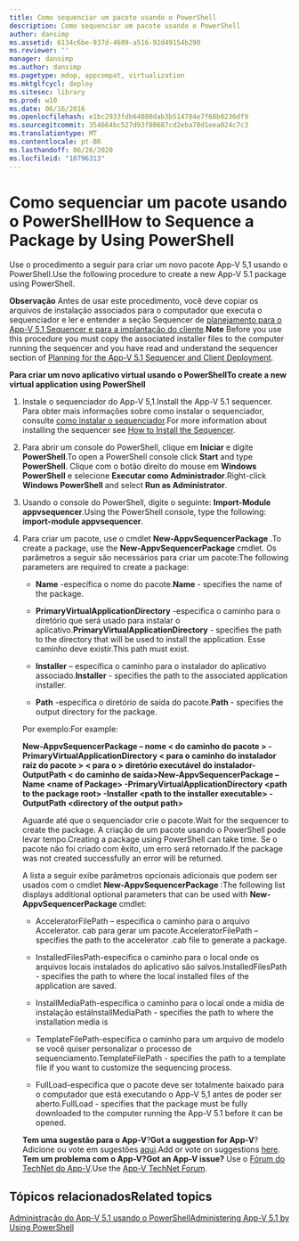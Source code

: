 ```yaml
---
title: Como sequenciar um pacote usando o PowerShell
description: Como sequenciar um pacote usando o PowerShell
author: dansimp
ms.assetid: 6134c6be-937d-4609-a516-92d49154b290
ms.reviewer: ''
manager: dansimp
ms.author: dansimp
ms.pagetype: mdop, appcompat, virtualization
ms.mktglfcycl: deploy
ms.sitesec: library
ms.prod: w10
ms.date: 06/16/2016
ms.openlocfilehash: e1bc2933fdb64080dab3b514784e7f68b0236df9
ms.sourcegitcommit: 354664bc527d93f80687cd2eba70d1eea024c7c3
ms.translationtype: MT
ms.contentlocale: pt-BR
ms.lasthandoff: 06/26/2020
ms.locfileid: "10796313"
---
```

# <span data-ttu-id="2b6ba-103">Como sequenciar um pacote usando o PowerShell</span><span class="sxs-lookup"><span data-stu-id="2b6ba-103">How to Sequence a Package by Using PowerShell</span></span>


<span data-ttu-id="2b6ba-104">Use o procedimento a seguir para criar um novo pacote App-V 5,1 usando o PowerShell.</span><span class="sxs-lookup"><span data-stu-id="2b6ba-104">Use the following procedure to create a new App-V 5.1 package using PowerShell.</span></span>

<span data-ttu-id="2b6ba-105">**Observação**  Antes de usar este procedimento, você deve copiar os arquivos de instalação associados para o computador que executa o sequenciador e ler e entender a seção Sequencer de [planejamento para o App-V 5,1 Sequencer e para a implantação do cliente](planning-for-the-app-v-51-sequencer-and-client-deployment.md).</span><span class="sxs-lookup"><span data-stu-id="2b6ba-105">**Note** Before you use this procedure you must copy the associated installer files to the computer running the sequencer and you have read and understand the sequencer section of [Planning for the App-V 5.1 Sequencer and Client Deployment](planning-for-the-app-v-51-sequencer-and-client-deployment.md).</span></span>

 

**<span data-ttu-id="2b6ba-106">Para criar um novo aplicativo virtual usando o PowerShell</span><span class="sxs-lookup"><span data-stu-id="2b6ba-106">To create a new virtual application using PowerShell</span></span>**

1.  <span data-ttu-id="2b6ba-107">Instale o sequenciador do App-V 5,1.</span><span class="sxs-lookup"><span data-stu-id="2b6ba-107">Install the App-V 5.1 sequencer.</span></span> <span data-ttu-id="2b6ba-108">Para obter mais informações sobre como instalar o sequenciador, consulte [como instalar o sequenciador](how-to-install-the-sequencer-51beta-gb18030.md).</span><span class="sxs-lookup"><span data-stu-id="2b6ba-108">For more information about installing the sequencer see [How to Install the Sequencer](how-to-install-the-sequencer-51beta-gb18030.md).</span></span>

2.  <span data-ttu-id="2b6ba-109">Para abrir um console do PowerShell, clique em **Iniciar** e digite **PowerShell**.</span><span class="sxs-lookup"><span data-stu-id="2b6ba-109">To open a PowerShell console click **Start** and type **PowerShell**.</span></span> <span data-ttu-id="2b6ba-110">Clique com o botão direito do mouse em **Windows PowerShell** e selecione **Executar como Administrador**.</span><span class="sxs-lookup"><span data-stu-id="2b6ba-110">Right-click **Windows PowerShell** and select **Run as Administrator**.</span></span>

3.  <span data-ttu-id="2b6ba-111">Usando o console do PowerShell, digite o seguinte: **Import-Module appvsequencer**.</span><span class="sxs-lookup"><span data-stu-id="2b6ba-111">Using the PowerShell console, type the following: **import-module appvsequencer**.</span></span>

4.  <span data-ttu-id="2b6ba-112">Para criar um pacote, use o cmdlet **New-AppvSequencerPackage** .</span><span class="sxs-lookup"><span data-stu-id="2b6ba-112">To create a package, use the **New-AppvSequencerPackage** cmdlet.</span></span> <span data-ttu-id="2b6ba-113">Os parâmetros a seguir são necessários para criar um pacote:</span><span class="sxs-lookup"><span data-stu-id="2b6ba-113">The following parameters are required to create a package:</span></span>

    -   <span data-ttu-id="2b6ba-114">**Name** -especifica o nome do pacote.</span><span class="sxs-lookup"><span data-stu-id="2b6ba-114">**Name** - specifies the name of the package.</span></span>

    -   <span data-ttu-id="2b6ba-115">**PrimaryVirtualApplicationDirectory** -especifica o caminho para o diretório que será usado para instalar o aplicativo.</span><span class="sxs-lookup"><span data-stu-id="2b6ba-115">**PrimaryVirtualApplicationDirectory** - specifies the path to the directory that will be used to install the application.</span></span> <span data-ttu-id="2b6ba-116">Esse caminho deve existir.</span><span class="sxs-lookup"><span data-stu-id="2b6ba-116">This path must exist.</span></span>

    -   <span data-ttu-id="2b6ba-117">**Installer** – especifica o caminho para o instalador do aplicativo associado.</span><span class="sxs-lookup"><span data-stu-id="2b6ba-117">**Installer** - specifies the path to the associated application installer.</span></span>

    -   <span data-ttu-id="2b6ba-118">**Path** -especifica o diretório de saída do pacote.</span><span class="sxs-lookup"><span data-stu-id="2b6ba-118">**Path** - specifies the output directory for the package.</span></span>

    <span data-ttu-id="2b6ba-119">Por exemplo:</span><span class="sxs-lookup"><span data-stu-id="2b6ba-119">For example:</span></span>

    **<span data-ttu-id="2b6ba-120">New-AppvSequencerPackage – nome &lt; do caminho do pacote &gt; -PrimaryVirtualApplicationDirectory &lt; para o caminho do instalador raiz do pacote &gt; &lt; para o &gt; diretório executável do instalador-OutputPath &lt; do caminho de saída&gt;</span><span class="sxs-lookup"><span data-stu-id="2b6ba-120">New-AppvSequencerPackage –Name &lt;name of Package&gt; -PrimaryVirtualApplicationDirectory &lt;path to the package root&gt; -Installer &lt;path to the installer executable&gt; -OutputPath &lt;directory of the output path&gt;</span></span>**

    <span data-ttu-id="2b6ba-121">Aguarde até que o sequenciador crie o pacote.</span><span class="sxs-lookup"><span data-stu-id="2b6ba-121">Wait for the sequencer to create the package.</span></span> <span data-ttu-id="2b6ba-122">A criação de um pacote usando o PowerShell pode levar tempo.</span><span class="sxs-lookup"><span data-stu-id="2b6ba-122">Creating a package using PowerShell can take time.</span></span> <span data-ttu-id="2b6ba-123">Se o pacote não foi criado com êxito, um erro será retornado.</span><span class="sxs-lookup"><span data-stu-id="2b6ba-123">If the package was not created successfully an error will be returned.</span></span>

    <span data-ttu-id="2b6ba-124">A lista a seguir exibe parâmetros opcionais adicionais que podem ser usados com o cmdlet **New-AppvSequencerPackage** :</span><span class="sxs-lookup"><span data-stu-id="2b6ba-124">The following list displays additional optional parameters that can be used with **New-AppvSequencerPackage** cmdlet:</span></span>

    -   <span data-ttu-id="2b6ba-125">AcceleratorFilePath – especifica o caminho para o arquivo Accelerator. cab para gerar um pacote.</span><span class="sxs-lookup"><span data-stu-id="2b6ba-125">AcceleratorFilePath – specifies the path to the accelerator .cab file to generate a package.</span></span>

    -   <span data-ttu-id="2b6ba-126">InstalledFilesPath-especifica o caminho para o local onde os arquivos locais instalados do aplicativo são salvos.</span><span class="sxs-lookup"><span data-stu-id="2b6ba-126">InstalledFilesPath - specifies the path to where the local installed files of the application are saved.</span></span>

    -   <span data-ttu-id="2b6ba-127">InstallMediaPath-especifica o caminho para o local onde a mídia de instalação está</span><span class="sxs-lookup"><span data-stu-id="2b6ba-127">InstallMediaPath - specifies the path to where the installation media is</span></span>

    -   <span data-ttu-id="2b6ba-128">TemplateFilePath-especifica o caminho para um arquivo de modelo se você quiser personalizar o processo de sequenciamento.</span><span class="sxs-lookup"><span data-stu-id="2b6ba-128">TemplateFilePath - specifies the path to a template file if you want to customize the sequencing process.</span></span>

    -   <span data-ttu-id="2b6ba-129">FullLoad-especifica que o pacote deve ser totalmente baixado para o computador que está executando o App-V 5,1 antes de poder ser aberto.</span><span class="sxs-lookup"><span data-stu-id="2b6ba-129">FullLoad - specifies that the package must be fully downloaded to the computer running the App-V 5.1 before it can be opened.</span></span>

    <span data-ttu-id="2b6ba-130">**Tem uma sugestão para o App-V**?</span><span class="sxs-lookup"><span data-stu-id="2b6ba-130">**Got a suggestion for App-V**?</span></span> <span data-ttu-id="2b6ba-131">Adicione ou vote em sugestões [aqui](http://appv.uservoice.com/forums/280448-microsoft-application-virtualization).</span><span class="sxs-lookup"><span data-stu-id="2b6ba-131">Add or vote on suggestions [here](http://appv.uservoice.com/forums/280448-microsoft-application-virtualization).</span></span> **<span data-ttu-id="2b6ba-132">Tem um problema com o App-V?</span><span class="sxs-lookup"><span data-stu-id="2b6ba-132">Got an App-V issue?</span></span>** <span data-ttu-id="2b6ba-133">Use o [Fórum do TechNet do App-V](https://social.technet.microsoft.com/Forums/home?forum=mdopappv).</span><span class="sxs-lookup"><span data-stu-id="2b6ba-133">Use the [App-V TechNet Forum](https://social.technet.microsoft.com/Forums/home?forum=mdopappv).</span></span>

## <span data-ttu-id="2b6ba-134">Tópicos relacionados</span><span class="sxs-lookup"><span data-stu-id="2b6ba-134">Related topics</span></span>


[<span data-ttu-id="2b6ba-135">Administração do App-V 5.1 usando o PowerShell</span><span class="sxs-lookup"><span data-stu-id="2b6ba-135">Administering App-V 5.1 by Using PowerShell</span></span>](administering-app-v-51-by-using-powershell.md)

 

 





